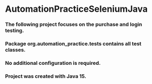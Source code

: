 # AutomationPracticeSeleniumJava
### The following project focuses on the purchase and login testing.
### Package org.automation_practice.tests contains all test classes.
### No additional configuration is required.
### Project was created with Java 15. 
